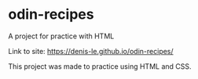 # odin-recipes
A project for practice with HTML

Link to site: https://denis-le.github.io/odin-recipes/

This project was made to practice using HTML and CSS.